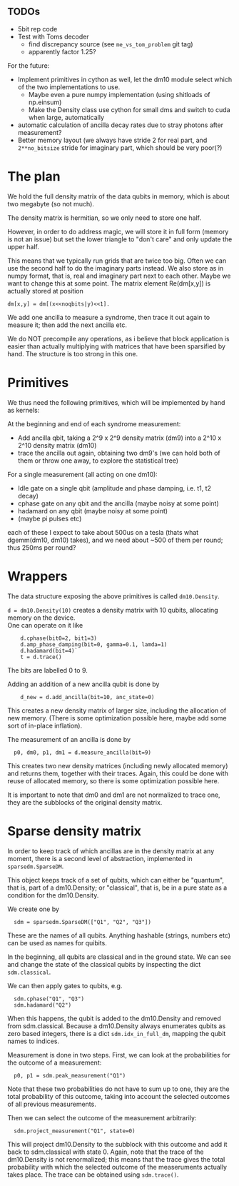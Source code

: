 TODOs
-----

  - 5bit rep code
  - Test with Toms decoder
    - find discrepancy source (see `me_vs_tom_problem` git tag)
    - apparently factor 1.25?


For the future:

  - Implement primitives in cython as well, let the dm10 module select which of the two implementations to use.
    - Maybe even a pure numpy implementation (using shitloads of np.einsum)
    - Make the Density class use cython for small dms and switch to cuda when large, automatically
  - automatic calculation of ancilla decay rates due to stray photons after measurement?
  - Better memory layout (we always have stride 2 for real part, and `2**no_bitsize` stride 
for imaginary part, which should be very poor(?)


The plan
========

We hold the full density matrix of the data qubits in memory, which is about two megabyte (so not much).

The density matrix is hermitian, so we only need to store one half.

However, in order to do address magic, we will store it in full form (memory is not an issue)
but set the lower triangle to "don't care" and only update the upper half.

This means that we typically run grids that are twice too big. Often we can use the
second half to do the imaginary parts instead.
We also store as in numpy format, that is, real and imaginary part next to each other.
Maybe we want to change this at some point.
The matrix element Re(dm[x,y]) is actually stored at position

    dm[x,y] = dm[(x<<noqbits|y)<<1].

We add one ancilla to measure a syndrome, then trace it out again to measure it; then add the next ancilla etc.

We do NOT precompile any operations, as i believe 
that block application is easier than actually 
multiplying with matrices that have been 
sparsified by hand. The structure is too strong in this one.

Primitives
==========

We thus need the following primitives, which will be implemented by hand as kernels:

At the beginning and end of each syndrome measurement:
  - Add ancilla qbit, taking a 2^9 x 2^9 density matrix (dm9) into a 2^10 x 2^10 density matrix (dm10)
  - trace the ancilla out again, obtaining two dm9's (we can hold both of them or throw one away, to explore the statistical tree)

For a single measurement (all acting on one dm10):
  - Idle gate on a single qbit (amplitude and phase damping, i.e. t1, t2 decay)
  - cphase gate on any qbit and the ancilla (maybe noisy at some point)
  - hadamard on any qbit (maybe noisy at some point)
  - (maybe pi pulses etc)

each of these I expect to take about 500us on a tesla (thats what dgemm(dm10, dm10) takes), 
and we need about ~500 of them per round; thus 250ms per round?



Wrappers
========

The data structure exposing the above primitives is called `dm10.Density`.

`d = dm10.Density(10)` creates a density matrix with 10 qubits, 
allocating memory on the device.  
One can operate on it like

        d.cphase(bit0=2, bit1=3) 
        d.amp_phase_damping(bit=0, gamma=0.1, lamda=1)
        d.hadamard(bit=4)`
        t = d.trace()

The bits are labelled 0 to 9.

Adding an addition of a new ancilla qubit is done by

        d_new = d.add_ancilla(bit=10, anc_state=0)

This creates a new density matrix of larger size, including the allocation of new memory.
(There is some optimization possible here, maybe add some sort of in-place inflation).

The measurement of an ancilla is done by

      p0, dm0, p1, dm1 = d.measure_ancilla(bit=9)

This creates two new density matrices (including newly allocated memory)
and returns them, together with their traces.
Again, this could be done with reuse of allocated memory, so there is some optimization 
possible here.

It is important to note that dm0 and dm1 are not normalized to trace one, they are the subblocks of the original density matrix.

Sparse density matrix
=====================

In order to keep track of which ancillas are in the density matrix at any moment,
there is a second level of abstraction, implemented in `sparsedm.SparseDM`.

This object keeps track of a set of qubits, which can either be 
"quantum", that is, part of a dm10.Density; or "classical", that is, be
in a pure state as a condition for the dm10.Density.

We create one by
      
      sdm = sparsedm.SparseDM(["Q1", "Q2", "Q3"])


These are the names of all qubits. Anything hashable (strings, numbers etc) 
can be used as names for quibits.

In the beginning, all qubits are classical and in the ground state. We can see and change the 
state of the classical qubits by inspecting the dict `sdm.classical`.

We can then apply gates to qubits, e.g.

      sdm.cphase("Q1", "Q3")
      sdm.hadamard("Q2")

When this happens, the qubit is added to the dm10.Density and removed from sdm.classical. 
Because a dm10.Density always enumerates qubits as zero based integers, there is a dict
`sdm.idx_in_full_dm`, mapping the qubit names to indices.

Measurement is done in two steps. First, we can look at the probabilities for 
the outcome of a measurement:

      p0, p1 = sdm.peak_measurement("Q1")

Note that these two probabilities do not have to sum up to one, they are the total 
probability of this outcome, taking into account the selected outcomes of all previous measurements.

Then we can select the outcome of the measurement arbitrarily:

      sdm.project_measurement("Q1", state=0)

This will project dm10.Density to the subblock 
with this outcome and add it back to sdm.classical with state 0.
Again, note that the trace of the dm10.Density is not renormalized; this means that the 
trace gives the total probability with which the selected outcome of the measeruments 
actually takes place. The trace can be obtained using `sdm.trace()`.

```python

```
